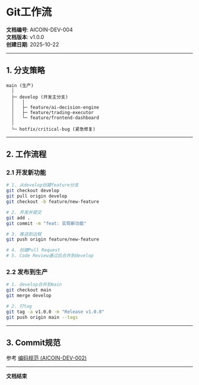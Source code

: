 # Git工作流

**文档编号**: AICOIN-DEV-004  
**文档版本**: v1.0.0  
**创建日期**: 2025-10-22

---

## 1. 分支策略

```
main (生产)
  │
  ├─ develop (开发主分支)
  │   │
  │   ├─ feature/ai-decision-engine
  │   ├─ feature/trading-executor
  │   └─ feature/frontend-dashboard
  │
  └─ hotfix/critical-bug (紧急修复)
```

---

## 2. 工作流程

### 2.1 开发新功能
```bash
# 1. 从develop创建feature分支
git checkout develop
git pull origin develop
git checkout -b feature/new-feature

# 2. 开发并提交
git add .
git commit -m "feat: 实现新功能"

# 3. 推送到远程
git push origin feature/new-feature

# 4. 创建Pull Request
# 5. Code Review通过后合并到develop
```

### 2.2 发布到生产
```bash
# 1. develop合并到main
git checkout main
git merge develop

# 2. 打tag
git tag -a v1.0.0 -m "Release v1.0.0"
git push origin main --tags
```

---

## 3. Commit规范

参考 [编码规范 (AICOIN-DEV-002)](./02-编码规范.md#3-git提交规范)

---

**文档结束**

